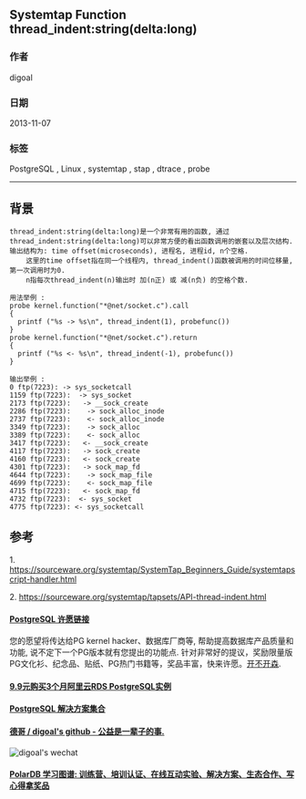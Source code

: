 ## Systemtap Function thread_indent:string(delta:long)    
                                                                                           
### 作者                                                                                       
digoal                                                                                         
                                                                                     
### 日期                                                                                                        
2013-11-07                                                                                  
                                                                                      
### 标签                                                                                     
PostgreSQL , Linux , systemtap , stap , dtrace , probe                                                                                      
                                                                                                                       
----                                                                                               
                                                                                                                                   
## 背景        
```  
thread_indent:string(delta:long)是一个非常有用的函数, 通过thread_indent:string(delta:long)可以非常方便的看出函数调用的嵌套以及层次结构.  
输出结构为: time offset(microseconds), 进程名, 进程id, n个空格.  
    这里的time offset指在同一个线程内, thread_indent()函数被调用的时间位移量, 第一次调用时为0.  
    n指每次thread_indent(n)输出时 加(n正) 或 减(n负) 的空格个数.  
  
用法举例 :   
probe kernel.function("*@net/socket.c").call  
{  
  printf ("%s -> %s\n", thread_indent(1), probefunc())  
}  
probe kernel.function("*@net/socket.c").return  
{  
  printf ("%s <- %s\n", thread_indent(-1), probefunc())  
}  
  
输出举例 :   
0 ftp(7223): -> sys_socketcall  
1159 ftp(7223):  -> sys_socket  
2173 ftp(7223):   -> __sock_create  
2286 ftp(7223):    -> sock_alloc_inode  
2737 ftp(7223):    <- sock_alloc_inode  
3349 ftp(7223):    -> sock_alloc  
3389 ftp(7223):    <- sock_alloc  
3417 ftp(7223):   <- __sock_create  
4117 ftp(7223):   -> sock_create  
4160 ftp(7223):   <- sock_create  
4301 ftp(7223):   -> sock_map_fd  
4644 ftp(7223):    -> sock_map_file  
4699 ftp(7223):    <- sock_map_file  
4715 ftp(7223):   <- sock_map_fd  
4732 ftp(7223):  <- sys_socket  
4775 ftp(7223): <- sys_socketcall  
```  
  
## 参考  
1\. https://sourceware.org/systemtap/SystemTap_Beginners_Guide/systemtapscript-handler.html  
  
2\. https://sourceware.org/systemtap/tapsets/API-thread-indent.html  
  
  
  
  
  
  
  
  
  
  
  
  
  
  
  
  
  
  
  
  
  
  
  
  
  
  
  
  
  
  
  
  
  
  
  
  
  
  
  
  
  
  
  
  
  
  
  
  
  
  
  
  
  
  
  
  
  
  
  
  
  
  
  
  
  
  
  
  
  
  
  
  
  
  
#### [PostgreSQL 许愿链接](https://github.com/digoal/blog/issues/76 "269ac3d1c492e938c0191101c7238216")
您的愿望将传达给PG kernel hacker、数据库厂商等, 帮助提高数据库产品质量和功能, 说不定下一个PG版本就有您提出的功能点. 针对非常好的提议，奖励限量版PG文化衫、纪念品、贴纸、PG热门书籍等，奖品丰富，快来许愿。[开不开森](https://github.com/digoal/blog/issues/76 "269ac3d1c492e938c0191101c7238216").  
  
  
#### [9.9元购买3个月阿里云RDS PostgreSQL实例](https://www.aliyun.com/database/postgresqlactivity "57258f76c37864c6e6d23383d05714ea")
  
  
#### [PostgreSQL 解决方案集合](https://yq.aliyun.com/topic/118 "40cff096e9ed7122c512b35d8561d9c8")
  
  
#### [德哥 / digoal's github - 公益是一辈子的事.](https://github.com/digoal/blog/blob/master/README.md "22709685feb7cab07d30f30387f0a9ae")
  
  
![digoal's wechat](../pic/digoal_weixin.jpg "f7ad92eeba24523fd47a6e1a0e691b59")
  
  
#### [PolarDB 学习图谱: 训练营、培训认证、在线互动实验、解决方案、生态合作、写心得拿奖品](https://www.aliyun.com/database/openpolardb/activity "8642f60e04ed0c814bf9cb9677976bd4")
  
